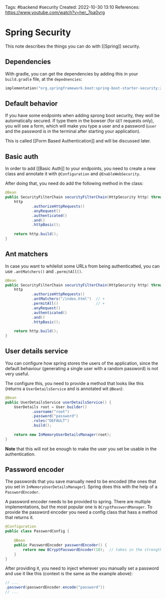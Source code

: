 Tags: #backend #security 
Created: 2022-10-30 13:10
References: https://www.youtube.com/watch?v=her_7pa0vrg

# Spring Security
This note describes the things you can do with [[Spring]] security.

## Dependencies
With gradle, you can get the dependencies by adding this in your `build.gradle` file, at the `depednencies`:

```kotlin
implementation("org.springframework.boot:spring-boot-starter-security:2.7.5")
```

## Default behavior
If you have some endpoints when adding sprong boot security, they woll be automatically secured. If type them in the bowser (for `GET` requests only), you will see a form, which will make you type a user and a password (`user` and the password is in the terminal after starting your application).

This is called [[Form Based Authentication]] and will be discussed later.

## Basic auth
In order to add [[Basic Auth]] to your endpoints, you need to create a new class and annotate it with `@Configuration` and `@EnableWebSecurity`.

After doing that, you need do add the following method in the class:

```java
@Bean  
public SecurityFilterChain securityFilterChain(HttpSecurity http) throws Exception {  
    http  
            .authorizeHttpRequests()  
            .anyRequest()  
            .authenticated()  
            .and()  
            .httpBasic();  
  
    return http.build();  
}
```

## Ant matchers
In case you want to whilelist some URLs from being authenticatted, you can use `.antMatchers()` and `.permitAll()`.

```java
@Bean  
public SecurityFilterChain securityFilterChain(HttpSecurity http) throws Exception {  
    http  
            .authorizeHttpRequests()  
            .antMatchers("/index.html")  // +
			.permitAll()                 // +
            .anyRequest()  
            .authenticated()  
            .and()  
            .httpBasic();  
  
    return http.build();  
}
```

## User details service
You can configure how spring stores the users of the application, since the default behaviour (generating a single user with a random password) is not very useful.

The configure this, you need to provide a method that looks like this (returns a `UserDetailsService` and is annotated wit `@Bean`):

```java
@Bean  
public UserDetailsService userDetailsService() {  
    UserDetails root = User.builder()  
            .username("root")  
            .password("password")  
            .roles("DEFAULT")  
            .build();  
  
    return new InMemoryUserDetailsManager(root);  
}
```

**Note** that this will not be enough to make the user you set be usable in the authentication.

## Password encoder
The passwords that you save manually need to be encoded (the ones that you set in `InMemoryUserDetailsManager`). Spring does this with the help of a `PasswordEncoder`.

A password encoder needs to be provided to spring. There are multiple implementations, but the most popular one is `BCryptPasswordManager`. To provide the password encoder you need a config class that hass a method that returns it.

```java
@Configuration  
public class PasswordConfig {  
  
    @Bean  
    public PasswordEncoder passwordEncoder() {  
        return new BCryptPasswordEncoder(10);  // takes in the strength of the encoder
    }  
}
```

After providing it, you need to inject wherever you manually set a password and use it like this (context is the same as the example above):

```java
// ...
.password(passwordEncoder.encode("password"))
// ...
```
